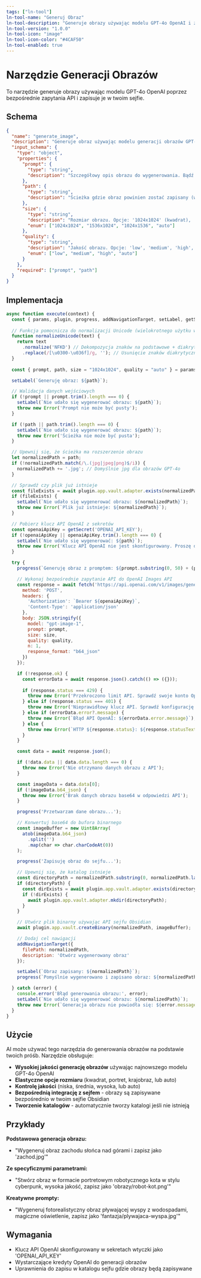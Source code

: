 ```yaml
---
tags: ["ln-tool"]
ln-tool-name: "Generuj Obraz"
ln-tool-description: "Generuje obrazy używając modelu GPT-4o OpenAI i zapisuje je w sejfie"
ln-tool-version: "1.0.0"
ln-tool-icon: "image"
ln-tool-icon-color: "#4CAF50"
ln-tool-enabled: true
---
```


# Narzędzie Generacji Obrazów

To narzędzie generuje obrazy używając modelu GPT-4o OpenAI poprzez bezpośrednie zapytania API i zapisuje je w twoim sejfie.

## Schema

```json
{
  "name": "generate_image",
  "description": "Generuje obraz używając modelu generacji obrazów GPT-4o OpenAI i zapisuje go w określonej ścieżce w sejfie. Używa najnowszego modelu gpt-image-1 dla lepszego podążania za instrukcjami i fotorealistycznych rezultatów.",
  "input_schema": {
    "type": "object",
    "properties": {
      "prompt": {
        "type": "string",
        "description": "Szczegółowy opis obrazu do wygenerowania. Bądź konkretny i opisowy dla najlepszych rezultatów."
      },
      "path": {
        "type": "string",
        "description": "Ścieżka gdzie obraz powinien zostać zapisany (włączając nazwę pliku z rozszerzeniem .jpg lub .png). Katalogi zostaną utworzone jeśli nie istnieją."
      },
      "size": {
        "type": "string",
        "description": "Rozmiar obrazu. Opcje: '1024x1024' (kwadrat), '1536x1024' (portret), '1024x1536' (krajobraz), 'auto' (model decyduje). Domyślnie: '1024x1024'",
        "enum": ["1024x1024", "1536x1024", "1024x1536", "auto"]
      },
      "quality": {
        "type": "string",
        "description": "Jakość obrazu. Opcje: 'low', 'medium', 'high', 'auto' (model decyduje). Domyślnie: 'auto'",
        "enum": ["low", "medium", "high", "auto"]
      }
    },
    "required": ["prompt", "path"]
  }
}
```

## Implementacja

```javascript
async function execute(context) {
  const { params, plugin, progress, addNavigationTarget, setLabel, getSecret } = context;
  
  // Funkcja pomocnicza do normalizacji Unicode (wielokrotnego użytku w narzędziach)
  function normalizeUnicode(text) {
    return text
      .normalize('NFKD') // Dekompozycja znaków na podstawowe + diakrytyki
      .replace(/[\u0300-\u036f]/g, ''); // Usunięcie znaków diakrytycznych
  }
  
  const { prompt, path, size = "1024x1024", quality = "auto" } = params;

  setLabel(`Generuję obraz: ${path}`);

  // Walidacja danych wejściowych
  if (!prompt || prompt.trim().length === 0) {
    setLabel(`Nie udało się wygenerować obrazu: ${path}`);
    throw new Error('Prompt nie może być pusty');
  }

  if (!path || path.trim().length === 0) {
    setLabel(`Nie udało się wygenerować obrazu: ${path}`);
    throw new Error('Ścieżka nie może być pusta');
  }

  // Upewnij się, że ścieżka ma rozszerzenie obrazu
  let normalizedPath = path;
  if (!normalizedPath.match(/\.(jpg|jpeg|png)$/i)) {
    normalizedPath += '.jpg'; // Domyślnie jpg dla obrazów GPT-4o
  }

  // Sprawdź czy plik już istnieje
  const fileExists = await plugin.app.vault.adapter.exists(normalizedPath);
  if (fileExists) {
    setLabel(`Nie udało się wygenerować obrazu: ${normalizedPath}`);
    throw new Error(`Plik już istnieje: ${normalizedPath}`);
  }

  // Pobierz klucz API OpenAI z sekretów
  const openaiApiKey = getSecret('OPENAI_API_KEY');
  if (!openaiApiKey || openaiApiKey.trim().length === 0) {
    setLabel(`Nie udało się wygenerować: ${path}`);
    throw new Error('Klucz API OpenAI nie jest skonfigurowany. Proszę dodaj "OPENAI_API_KEY" do swoich sekretów w ustawieniach wtyczki.');
  }

  try {
    progress(`Generuję obraz z promptem: ${prompt.substring(0, 50) + (prompt.length > 50 ? '...' : '')}`);

    // Wykonaj bezpośrednie zapytanie API do OpenAI Images API
    const response = await fetch('https://api.openai.com/v1/images/generations', {
      method: 'POST',
      headers: {
        'Authorization': `Bearer ${openaiApiKey}`,
        'Content-Type': 'application/json'
      },
      body: JSON.stringify({
        model: "gpt-image-1",
        prompt: prompt,
        size: size,
        quality: quality,
        n: 1,
        response_format: "b64_json"
      })
    });

    if (!response.ok) {
      const errorData = await response.json().catch(() => ({}));
      
      if (response.status === 429) {
        throw new Error('Przekroczono limit API. Sprawdź swoje konto OpenAI.');
      } else if (response.status === 401) {
        throw new Error('Nieprawidłowy klucz API. Sprawdź konfigurację OpenAI.');
      } else if (errorData.error?.message) {
        throw new Error(`Błąd API OpenAI: ${errorData.error.message}`);
      } else {
        throw new Error(`HTTP ${response.status}: ${response.statusText}`);
      }
    }

    const data = await response.json();

    if (!data.data || data.data.length === 0) {
      throw new Error('Nie otrzymano danych obrazu z API');
    }

    const imageData = data.data[0];
    if (!imageData.b64_json) {
      throw new Error('Brak danych obrazu base64 w odpowiedzi API');
    }

    progress('Przetwarzam dane obrazu...');

    // Konwertuj base64 do bufora binarnego
    const imageBuffer = new Uint8Array(
      atob(imageData.b64_json)
        .split('')
        .map(char => char.charCodeAt(0))
    );

    progress('Zapisuję obraz do sejfu...');

    // Upewnij się, że katalog istnieje
    const directoryPath = normalizedPath.substring(0, normalizedPath.lastIndexOf('/'));
    if (directoryPath) {
      const dirExists = await plugin.app.vault.adapter.exists(directoryPath);
      if (!dirExists) {
        await plugin.app.vault.adapter.mkdir(directoryPath);
      }
    }

    // Utwórz plik binarny używając API sejfu Obsidian
    await plugin.app.vault.createBinary(normalizedPath, imageBuffer);

    // Dodaj cel nawigacji
    addNavigationTarget({
      filePath: normalizedPath,
      description: 'Otwórz wygenerowany obraz'
    });

    setLabel(`Obraz zapisany: ${normalizedPath}`);
    progress(`Pomyślnie wygenerowano i zapisano obraz: ${normalizedPath}`);

  } catch (error) {
    console.error('Błąd generowania obrazu:', error);
    setLabel(`Nie udało się wygenerować obrazu: ${normalizedPath}`);
    throw new Error(`Generacja obrazu nie powiodła się: ${error.message}`);
  }
}
```

## Użycie

AI może używać tego narzędzia do generowania obrazów na podstawie twoich próśb. Narzędzie obsługuje:

- **Wysokiej jakości generację obrazów** używając najnowszego modelu GPT-4o OpenAI
- **Elastyczne opcje rozmiaru** (kwadrat, portret, krajobraz, lub auto)
- **Kontrolę jakości** (niska, średnia, wysoka, lub auto)
- **Bezpośrednią integrację z sejfem** - obrazy są zapisywane bezpośrednio w twoim sejfie Obsidian
- **Tworzenie katalogów** - automatycznie tworzy katalogi jeśli nie istnieją

## Przykłady

**Podstawowa generacja obrazu:**
- "Wygeneruj obraz zachodu słońca nad górami i zapisz jako 'zachod.jpg'"

**Ze specyficznymi parametrami:**
- "Stwórz obraz w formacie portretowym robotycznego kota w stylu cyberpunk, wysoka jakość, zapisz jako 'obrazy/robot-kot.png'"

**Kreatywne prompty:**
- "Wygeneruj fotorealistyczny obraz pływającej wyspy z wodospadami, magiczne oświetlenie, zapisz jako 'fantazja/plywajaca-wyspa.jpg'"

## Wymagania

- Klucz API OpenAI skonfigurowany w sekretach wtyczki jako 'OPENAI_API_KEY'
- Wystarczające kredyty OpenAI do generacji obrazów
- Uprawnienia do zapisu w katalogu sejfu gdzie obrazy będą zapisywane 